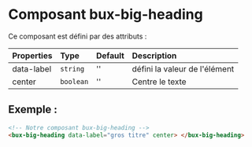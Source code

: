 # Composant bux-big-heading

Ce composant est défini par des attributs :

| Properties | Type      | Default | Description                   |
| :--------- | :-------- | :------ | :---------------------------- |
| data-label | `string`  | ''      | défini la valeur de l'élément |
| center     | `boolean` | ''      | Centre le texte               |

## Exemple :

```html
<!-- Notre composant bux-big-heading -->
<bux-big-heading data-label="gros titre" center> </bux-big-heading>
```
